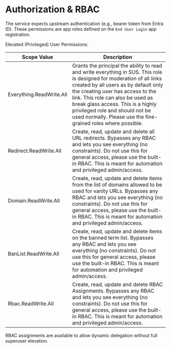 # Authorization & RBAC

The service expects upstream authentication (e.g., bearer token from Entra ID). These permissions are app roles defined on the ```End User Login``` app registration.

Elevated (Privileged) User Permissions:

| Scope Value             | Description |
|-------------------------|-------------|
| Everything.ReadWrite.All | Grants the principal the ability to read and write everything in SUS. This role is designed for moderation of all links created by all users as by default only the creating user has access to the link. This role can also be used as break glass access. This is a highly privileged role and should not be used normally. Please use the fine-grained roles where possible. |
| Redirect.ReadWrite.All  | Create, read, update and delete all URL redirects. Bypasses any RBAC and lets you see everything (no constraints). Do not use this for general access, please use the built-in RBAC. This is meant for automation and privileged admin/access. |
| Domain.ReadWrite.All    | Create, read, update and delete items from the list of domains allowed to be used for vanity URLs. Bypasses any RBAC and lets you see everything (no constraints). Do not use this for general access, please use the built-in RBAC. This is meant for automation and privileged admin/access. |
| BanList.ReadWrite.All   | Create, read, update and delete items on the banned term list. Bypasses any RBAC and lets you see everything (no constraints). Do not use this for general access, please use the built-in RBAC. This is meant for automation and privileged admin/access. |
| Rbac.ReadWrite.All      | Create, read, update and delete RBAC Assignments. Bypasses any RBAC and lets you see everything (no constraints). Do not use this for general access, please use the built-in RBAC. This is meant for automation and privileged admin/access. |

RBAC assignments are available to allow dynamic delegation without full superuser elevation.